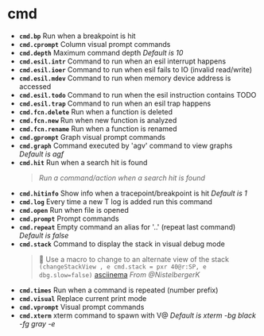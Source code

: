 <!-- TITLE: cmd -->

# cmd

- **`cmd.bp`** Run when a breakpoint is hit
- **`cmd.cprompt`** Column visual prompt commands
- **`cmd.depth`** Maximum command depth _Default is 10_
- **`cmd.esil.intr`** Command to run when an esil interrupt happens
- **`cmd.esil.ioer`** Command to run when esil fails to IO (invalid read/write)
- **`cmd.esil.mdev`** Command to run when memory device address is accessed
- **`cmd.esil.todo`** Command to run when the esil instruction contains TODO
- **`cmd.esil.trap`** Command to run when an esil trap happens
- **`cmd.fcn.delete`** Run when a function is deleted
- **`cmd.fcn.new`** Run when new function is analyzed
- **`cmd.fcn.rename`** Run when a function is renamed
- **`cmd.gprompt`** Graph visual prompt commands
- **`cmd.graph`** Command executed by 'agv' command to view graphs _Default is agf_
- **`cmd.hit`** Run when a search hit is found
  > _Run a command/action when a search hit is found_
- **`cmd.hitinfo`** Show info when a tracepoint/breakpoint is hit _Default is 1_
- **`cmd.log`** Every time a new T log is added run this command
- **`cmd.open`** Run when file is opened
- **`cmd.prompt`** Prompt commands
- **`cmd.repeat`** Empty command an alias for '..' (repeat last command) _Default is false_
- **`cmd.stack`** Command to display the stack in visual debug mode
	> 🚀 Use a macro to change to an alternate view of the stack `(changeStackView , e cmd.stack = pxr 40@r:SP, e dbg.slow=false)` [asciinema](https://asciinema.org/a/GaXGDXx0qgmsSGMlxuwnXOCNp) _From @NistelbergerK_
- **`cmd.times`** Run when a command is repeated (number prefix)
- **`cmd.visual`** Replace current print mode
- **`cmd.vprompt`** Visual prompt commands
- **`cmd.xterm`** xterm command to spawn with V@ _Default is xterm -bg black -fg gray -e_

<p hidden>cmd.bp cmd.cprompt cmd.depth cmd.esil.intr cmd.esil.ioer cmd.esil.mdev cmd.esil.todo cmd.esil.trap cmd.fcn.delete cmd.fcn.new cmd.fcn.rename cmd.gprompt cmd.graph cmd.hit cmd.hitinfo cmd.log cmd.open cmd.prompt cmd.repeat cmd.stack cmd.times cmd.visual cmd.vprompt cmd.xterm</p>